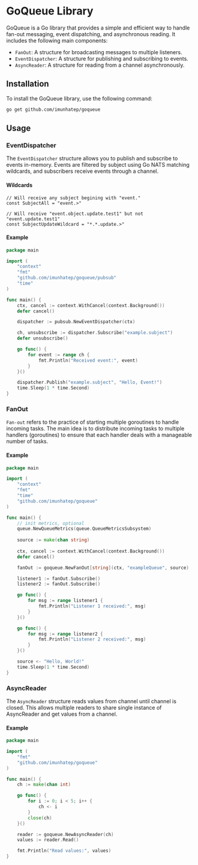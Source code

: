 # GoQueue Library

GoQueue is a Go library that provides a simple and efficient way to handle fan-out messaging, event dispatching, and asynchronous reading. It includes the following main components:

- `FanOut`: A structure for broadcasting messages to multiple listeners.
- `EventDispatcher`: A structure for publishing and subscribing to events.
- `AsyncReader`: A structure for reading from a channel asynchronously.

## Installation

To install the GoQueue library, use the following command:

```sh
go get github.com/imunhatep/goqueue
```

## Usage

### EventDispatcher

The `EventDispatcher` structure allows you to publish and subscribe to events in-memory. Events are filtered by subject using Go NATS matching wildcards, and subscribers receive events through a channel.

#### Wildcards
```
// Will receive any subject begining with "event."
const SubjectAll = "event.>"

// Will receive "event.object.update.test1" but not "event.update.test1"  
const SubjectUpdateWildcard = "*.*.update.>"
```

#### Example

```go
package main

import (
	"context"
	"fmt"
	"github.com/imunhatep/goqueue/pubsub"
	"time"
)

func main() {
	ctx, cancel := context.WithCancel(context.Background())
	defer cancel()

	dispatcher := pubsub.NewEventDispatcher(ctx)

	ch, unsubscribe := dispatcher.Subscribe("example.subject")
	defer unsubscribe()

	go func() {
		for event := range ch {
			fmt.Println("Received event:", event)
		}
	}()

	dispatcher.Publish("example.subject", "Hello, Event!")
	time.Sleep(1 * time.Second)
}
```

### FanOut 
`Fan-out` refers to the practice of starting multiple goroutines to handle incoming tasks. The main idea is to distribute incoming tasks to multiple handlers (goroutines) to ensure that each handler deals with a
manageable number of tasks.

#### Example

```go
package main

import (
	"context"
	"fmt"
	"time"
	"github.com/imunhatep/goqueue"
)

func main() {
	// init metrics, optional
	queue.NewQueueMetrics(queue.QueueMetricsSubsystem)
	
	source := make(chan string)
	
	ctx, cancel := context.WithCancel(context.Background())
	defer cancel()

	fanOut := goqueue.NewFanOut[string](ctx, "exampleQueue", source)

	listener1 := fanOut.Subscribe()
	listener2 := fanOut.Subscribe()

	go func() {
		for msg := range listener1 {
			fmt.Println("Listener 1 received:", msg)
		}
	}()

	go func() {
		for msg := range listener2 {
			fmt.Println("Listener 2 received:", msg)
		}
	}()

	source <- "Hello, World!"
	time.Sleep(1 * time.Second)
}
```

### AsyncReader
The `AsyncReader` structure reads values from channel until channel is closed. This allows multiple readers to share single instance of AsyncReader and get values from a channel.   

#### Example

```go
package main

import (
	"fmt"
	"github.com/imunhatep/goqueue"
)

func main() {
	ch := make(chan int)

	go func() {
		for i := 0; i < 5; i++ {
			ch <- i
		}
		close(ch)
	}()

	reader := goqueue.NewAsyncReader(ch)
	values := reader.Read()

	fmt.Println("Read values:", values)
}
```
